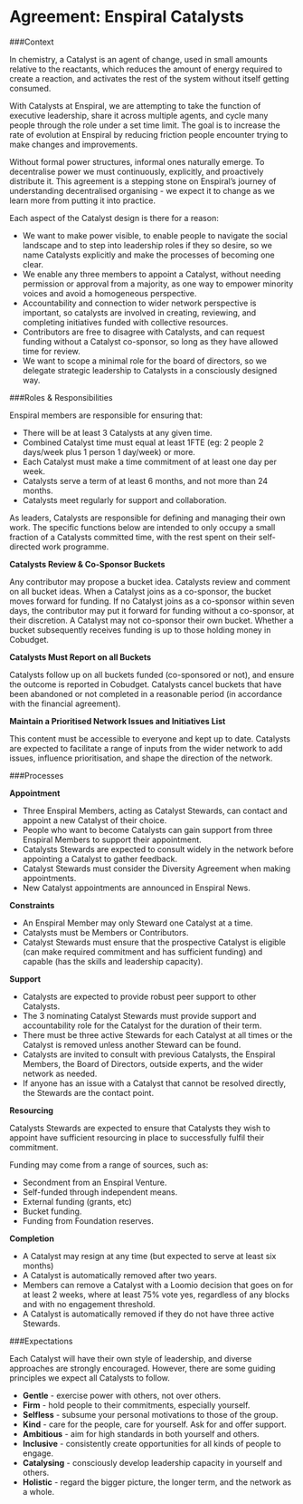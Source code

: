 # Agreement: Enspiral Catalysts

###Context


In chemistry, a Catalyst is an agent of change, used in small amounts relative to the reactants, which reduces the amount of energy required to create a reaction, and activates the rest of the system without itself getting consumed. 

With Catalysts at Enspiral, we are attempting to take the function of executive leadership, share it across multiple agents, and cycle many people through the role under a set time limit. The goal is to increase the rate of evolution at Enspiral by reducing friction people encounter trying to make changes and improvements.

Without formal power structures, informal ones naturally emerge. To decentralise power we must continuously, explicitly, and proactively distribute it. This agreement is a stepping stone on Enspiral’s journey of understanding decentralised organising - we expect it to change as we learn more from putting it into practice.

Each aspect of the Catalyst design is there for a reason:


* We want to make power visible, to enable people to navigate the social landscape and to step into leadership roles if they so desire, so we name Catalysts explicitly and make the processes of becoming one clear.
* We enable any three members to appoint a Catalyst, without needing permission or approval from a majority, as one way to empower minority voices and avoid a homogeneous perspective.
* Accountability and connection to wider network perspective is important, so catalysts are involved in creating, reviewing, and completing initiatives funded with collective resources.
* Contributors are free to disagree with Catalysts, and can request funding without a Catalyst co-sponsor, so long as they have allowed time for review.
* We want to scope a minimal role for the board of directors, so we delegate strategic leadership to Catalysts in a consciously designed way.


###Roles & Responsibilities

Enspiral members are responsible for ensuring that:

* There will be at least 3 Catalysts at any given time.
* Combined Catalyst time must equal at least 1FTE (eg: 2 people 2 days/week plus 1 person 1 day/week) or more.
* Each Catalyst must make a time commitment of at least one day per week.
* Catalysts serve a term of at least 6 months, and not more than 24 months.
* Catalysts meet regularly for support and collaboration.

As leaders, Catalysts are responsible for defining and managing their own work. The specific functions below are intended to only occupy a small fraction of a Catalysts committed time, with the rest spent on their self-directed work programme.

**Catalysts Review & Co-Sponsor Buckets**


Any contributor may propose a bucket idea. Catalysts review and comment on all bucket ideas. When a Catalyst joins as a co-sponsor, the bucket moves forward for funding. If no Catalyst joins as a co-sponsor within seven days, the contributor may put it forward for funding without a co-sponsor, at their discretion. A Catalyst may not co-sponsor their own bucket. Whether a bucket subsequently receives funding is up to those holding money in Cobudget.


**Catalysts Must Report on all Buckets**

Catalysts follow up on all buckets funded (co-sponsored or not), and ensure the outcome is reported in Cobudget. Catalysts cancel buckets that have been abandoned or not completed in a reasonable period (in accordance with the financial agreement). 

**Maintain a Prioritised Network Issues and Initiatives List**

This content must be accessible to everyone and kept up to date. Catalysts are expected to facilitate a range of inputs from the wider network to add issues, influence prioritisation, and shape the direction of the network.

###Processes

**Appointment**

* Three Enspiral Members, acting as Catalyst Stewards, can contact and appoint a new Catalyst of their choice. 
* People who want to become Catalysts can gain support from three Enspiral Members to support their appointment.
* Catalysts Stewards are expected to consult widely in the network before appointing a Catalyst to gather feedback.
* Catalyst Stewards must consider the Diversity Agreement when making appointments.
* New Catalyst appointments are announced in Enspiral News.


**Constraints**

* An Enspiral Member may only Steward one Catalyst at a time.
* Catalysts must be Members or Contributors.
* Catalyst Stewards must ensure that the prospective Catalyst is eligible (can make required commitment and has sufficient funding) and capable (has the skills and leadership capacity).

**Support**

* Catalysts are expected to provide robust peer support to other Catalysts.
* The 3 nominating Catalyst Stewards must provide support and accountability role for the Catalyst for the duration of their term.
* There must be three active Stewards for each Catalyst at all times or the Catalyst is removed unless another Steward can be found. 
* Catalysts are invited to consult with previous Catalysts, the Enspiral Members, the Board of Directors, outside experts, and the wider network as needed.
* If anyone has an issue with a Catalyst that cannot be resolved directly, the Stewards are the contact point.

**Resourcing**

Catalysts Stewards are expected to ensure that Catalysts they wish to appoint have sufficient resourcing in place to successfully fulfil their commitment. 

Funding may come from a range of sources, such as:
* Secondment from an Enspiral Venture.
* Self-funded through independent means.
* External funding (grants, etc)
* Bucket funding.
* Funding from Foundation reserves.

**Completion**

* A Catalyst may resign at any time (but expected to serve at least six months)
* A Catalyst is automatically removed after two years.
* Members can remove a Catalyst with a Loomio decision that goes on for at least 2 weeks, where at least 75% vote yes, regardless of any blocks and with no engagement threshold.
* A Catalyst is automatically removed if they do not have three active Stewards.

###Expectations

Each Catalyst will have their own style of leadership, and diverse approaches are strongly encouraged. However, there are some guiding principles we expect all Catalysts to follow.

* **Gentle** - exercise power with others, not over others.
* **Firm** - hold people to their commitments, especially yourself.
* **Selfless** - subsume your personal motivations to those of the group.
* **Kind** - care for the people, care for yourself. Ask for and offer support.
* **Ambitious** - aim for high standards in both yourself and others.
* **Inclusive** - consistently create opportunities for all kinds of people to engage. 
* **Catalysing** - consciously develop leadership capacity in yourself and others.
* **Holistic** - regard the bigger picture, the longer term, and the network as a whole.

